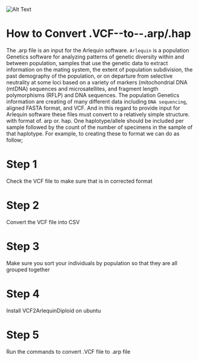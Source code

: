 ![Alt Text](https://i.pinimg.com/originals/d1/8e/13/d18e13efd8b15674c40e7fe2f204ff88.gif)







# How to Convert .VCF--to--.arp/.hap 

The .arp file is an input for the Arlequin software. `Arlequin` is a population Genetics software for analyzing patterns of genetic diversity within and between population, samples that use the genetic data to extract information on the mating system, the extent of population subdivision, the past demography of the population, or on departure from selective neutrality at some loci based on a variety of markers (mitochondrial DNA (mtDNA) sequences and microsatellites, and fragment length polymorphisms (RFLP) and DNA sequences. The population Genetics information are creating of many different data including `DNA sequencing`, aligned FASTA format, and VCF. And in this regard to provide input for Arlequin software these files must convert to a relatively simple structure. with format of. arp or. hap. One haplotype/allele should be included per sample followed by the count of the number of specimens in the sample of that haplotype. For example, to creating these to format we can do as follow; 

# Step 1 
Check the VCF file to make sure that is in corrected format
# Step 2 
Convert the VCF file into CSV
# Step 3 
Make sure you sort your individuals by population so that they are all grouped together
# Step 4
Install VCF2ArlequinDiploid on ubuntu 
# Step 5
Run the commands to convert .VCF file to .arp file
